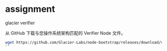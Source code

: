 # assignment

glacier verifier

从 GitHub 下载与您操作系统架构匹配的 Verifier Node 文件。

```bash
wget https://github.com/Glacier-Labs/node-bootstrap/releases/download/v0.0.2-beta/verifier_linux_amd64
``
